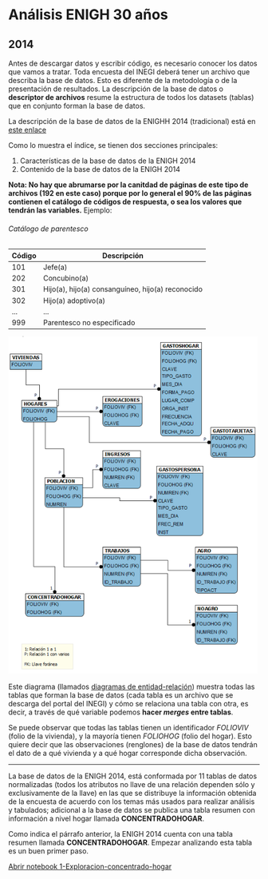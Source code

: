 # Análisis ENIGH 30 años

## 2014

Antes de descargar datos y escribir código, es necesario conocer los datos que vamos a tratar. Toda encuesta del INEGI deberá tener un archivo que describa la base de datos. Esto es diferente de la metodología o de la presentación de resultados. La descripción de la base de datos o **descriptor de archivos** resume la estructura de todos los datasets (tablas) que en conjunto forman la base de datos.

La descripción de la base de datos de la ENIGHH 2014 (tradicional) está en [este enlace](http://internet.contenidos.inegi.org.mx/contenidos/Productos/prod_serv/contenidos/espanol/bvinegi/productos/nueva_estruc/702825070366.pdf)

Como lo muestra el índice, se tienen dos secciones principales:
1. Características de la base de datos de la ENIGH 2014
2. Contenido de la base de datos de la ENIGH 2014

**Nota: No hay que abrumarse por la canitdad de páginas de este tipo de archivos (192 en este caso) porque por lo general el 90% de las páginas contienen el catálogo de códigos de respuesta, o sea los valores que tendrán las variables.**
Ejemplo: 

###### Catálogo de parentesco

| Código | Descripción                                       |
|--------|---------------------------------------------------|
| 101    | Jefe(a)                                           |
| 202    | Concubino(a)                                      |
| 301    | Hijo(a), hijo(a) consanguíneo, hijo(a) reconocido |
| 302    | Hijo(a) adoptivo(a)                               |
| ...    | ...                                               |
| 999    | Parentesco no especificado                        |



![Estructura](docs/estructura-enigh-2014.png)

Este diagrama (llamados [diagramas de entidad-relación](https://en.wikipedia.org/wiki/Entity%E2%80%93relationship_model)) muestra todas las tablas que forman la base de datos (cada tabla es un archivo que se descarga del portal del INEGI) y cómo se relaciona una tabla con otra, es decir, a través de qué variable podemos **hacer <em>merges</em> entre tablas**.

Se puede observar que todas las tablas tienen un identificador <em>FOLIOVIV</em> (folio de la vivienda), y la mayoría tienen <em>FOLIOHOG</em> (folio del hogar). Esto quiere decir que las observaciones (renglones) de la base de datos tendrán el dato de a qué vivienda y a qué hogar corresponde dicha observación. 

---

La base de datos de la ENIGH 2014, está conformada por 11 tablas de datos normalizadas (todos los atributos no llave
de una relación dependen sólo y exclusivamente de la llave) en las que se distribuye la información obtenida de la
encuesta de acuerdo con los temas más usados para realizar análisis y tabulados; adicional a la base de datos se
publica una tabla resumen con información a nivel hogar llamada **CONCENTRADOHOGAR**.

Como indica el párrafo anterior, la ENIGH 2014 cuenta con una tabla resumen llamada **CONCENTRADOHOGAR**. Empezar analizando esta tabla es un buen primer paso.

[Abrir notebook 1-Exploracion-concentrado-hogar](1-Exploracion-concentrado-hogar.pdf)

